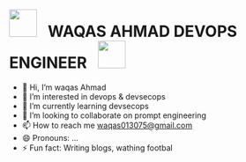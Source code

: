 
# <img src="https://user-images.githubusercontent.com/74038190/213844263-a8897a51-32f4-4b3b-b5c2-e1528b89f6f3.png" width="50px" /> &nbsp; WAQAS AHMAD DEVOPS ENGINEER &nbsp; <img src="https://user-images.githubusercontent.com/74038190/213844263-a8897a51-32f4-4b3b-b5c2-e1528b89f6f3.png" width="50px" />

</div>

- 👋 Hi, I’m waqas Ahmad
- 👀 I’m interested in devops & devsecops
- 🌱 I’m currently learning devsecops 
- 💞️ I’m looking to collaborate on prompt engineering
- 📫 How to reach me waqas013075@gmail.com
- 😄 Pronouns: ...
- ⚡ Fun fact: Writing blogs, wathing footbal

<!---
waqas-png/waqas-png is a ✨ special ✨ repository because its `README.md` (this file) appears on your GitHub profile.
You can click the Preview link to take a look at your changes.
--->
